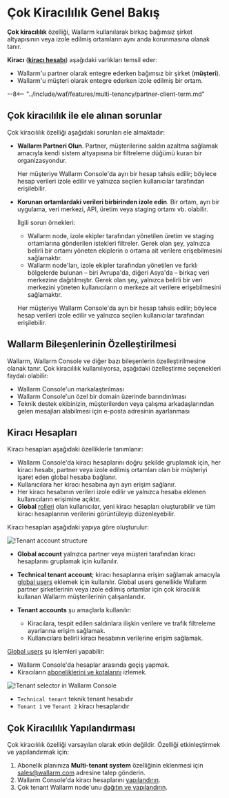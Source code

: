 # Çok Kiracılılık Genel Bakış

**Çok kiracılılık** özelliği, Wallarm kullanılarak birkaç bağımsız şirket altyapısının veya izole edilmiş ortamların aynı anda korunmasına olanak tanır.

**Kiracı** ([**kiracı hesabı**](#tenant-accounts)) aşağıdaki varlıkları temsil eder:

* Wallarm'u partner olarak entegre ederken bağımsız bir şirket (**müşteri**).
* Wallarm'u müşteri olarak entegre ederken izole edilmiş bir ortam.

--8<-- "../include/waf/features/multi-tenancy/partner-client-term.md"

## Çok kiracılılık ile ele alınan sorunlar

Çok kiracılılık özelliği aşağıdaki sorunları ele almaktadır:

* **Wallarm Partneri Olun**. Partner, müşterilerine saldırı azaltma sağlamak amacıyla kendi sistem altyapısına bir filtreleme düğümü kuran bir organizasyondur.

    Her müşteriye Wallarm Console'da ayrı bir hesap tahsis edilir; böylece hesap verileri izole edilir ve yalnızca seçilen kullanıcılar tarafından erişilebilir.
* **Korunan ortamlardaki verileri birbirinden izole edin**. Bir ortam, ayrı bir uygulama, veri merkezi, API, üretim veya staging ortamı vb. olabilir.

    İlgili sorun örnekleri:

    * Wallarm node, izole ekipler tarafından yönetilen üretim ve staging ortamlarına gönderilen istekleri filtreler. Gerek olan şey, yalnızca belirli bir ortamı yöneten ekiplerin o ortama ait verilere erişebilmesini sağlamaktır.
    * Wallarm node'ları, izole ekipler tarafından yönetilen ve farklı bölgelerde bulunan – biri Avrupa'da, diğeri Asya'da – birkaç veri merkezine dağıtılmıştır. Gerek olan şey, yalnızca belirli bir veri merkezini yöneten kullanıcıların o merkeze ait verilere erişebilmesini sağlamaktır.

    Her müşteriye Wallarm Console'da ayrı bir hesap tahsis edilir; böylece hesap verileri izole edilir ve yalnızca seçilen kullanıcılar tarafından erişilebilir.

## Wallarm Bileşenlerinin Özelleştirilmesi

Wallarm, Wallarm Console ve diğer bazı bileşenlerin özelleştirilmesine olanak tanır. Çok kiracılılık kullanılıyorsa, aşağıdaki özelleştirme seçenekleri faydalı olabilir:

* Wallarm Console'un markalaştırılması
* Wallarm Console'un özel bir domain üzerinde barındırılması
* Teknik destek ekibinizin, müşterilerden veya çalışma arkadaşlarından gelen mesajları alabilmesi için e-posta adresinin ayarlanması

## Kiracı Hesapları

Kiracı hesapları aşağıdaki özelliklerle tanımlanır:

* Wallarm Console'da kiracı hesaplarını doğru şekilde gruplamak için, her kiracı hesabı, partner veya izole edilmiş ortamları olan bir müşteriyi işaret eden global hesaba bağlanır.
* Kullanıcılara her kiracı hesabına ayrı ayrı erişim sağlanır.
* Her kiracı hesabının verileri izole edilir ve yalnızca hesaba eklenen kullanıcıların erişimine açıktır.
* **Global** [rolleri](../../user-guides/settings/users.md#user-roles) olan kullanıcılar, yeni kiracı hesapları oluşturabilir ve tüm kiracı hesaplarının verilerini görüntüleyip düzenleyebilir.

Kiracı hesapları aşağıdaki yapıya göre oluşturulur:

![!Tenant account structure](../../images/partner-waf-node/accounts-scheme.png)

* **Global account** yalnızca partner veya müşteri tarafından kiracı hesaplarını gruplamak için kullanılır.
* **Technical tenant account**; kiracı hesaplarına erişim sağlamak amacıyla [global users](../../user-guides/settings/users.md#user-roles) eklemek için kullanılır. Global users genellikle Wallarm partner şirketlerinin veya izole edilmiş ortamlar için çok kiracılılık kullanan Wallarm müşterilerinin çalışanlarıdır.
* **Tenant accounts** şu amaçlarla kullanılır:

    * Kiracılara, tespit edilen saldırılara ilişkin verilere ve trafik filtreleme ayarlarına erişim sağlamak.
    * Kullanıcılara belirli kiracı hesabının verilerine erişim sağlamak.

[Global users](../../user-guides/settings/users.md#user-roles) şu işlemleri yapabilir: 

* Wallarm Console'da hesaplar arasında geçiş yapmak.
* Kiracıların [aboneliklerini ve kotalarını](../../about-wallarm/subscription-plans.md) izlemek.

![!Tenant selector in Wallarm Console](../../images/partner-waf-node/clients-selector-in-console.png)

* `Technical tenant` teknik tenant hesabıdır
* `Tenant 1` ve `Tenant 2` kiracı hesaplarıdır

## Çok Kiracılılık Yapılandırması

Çok kiracılılık özelliği varsayılan olarak etkin değildir. Özelliği etkinleştirmek ve yapılandırmak için:

1. Abonelik planınıza **Multi-tenant system** özelliğinin eklenmesi için [sales@wallarm.com](mailto:sales@wallarm.com) adresine talep gönderin.
2. Wallarm Console'da kiracı hesaplarını [yapılandırın](configure-accounts.md).
3. Çok tenant Wallarm node'unu [dağıtın ve yapılandırın](deploy-multi-tenant-node.md).